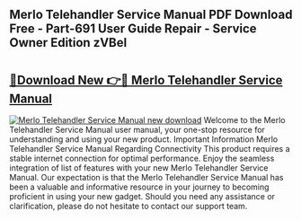 ## Merlo Telehandler Service Manual PDF Download Free - Part-691 User Guide Repair - Service Owner Edition zVBel

# <h2><a href="http://bc84797.oget.top/?id=Merlo+Telehandler+Service+Manual">🔗Download New 👉🔴 Merlo Telehandler Service Manual</a></h2>

[![Merlo Telehandler Service Manual new download](https://i.imgur.com/5g1atiW.png)](http://bc84797.oget.top/?id=Merlo+Telehandler+Service+Manual)
Welcome to the Merlo Telehandler Service Manual user manual, your one-stop resource for understanding and using your new product. Important Information Merlo Telehandler Service Manual Regarding Connectivity This product requires a stable internet connection for optimal performance. Enjoy the seamless integration of list of features with your new Merlo Telehandler Service Manual. Our expectation is that the Merlo Telehandler Service Manual has been a valuable and informative resource in your journey to becoming proficient in using your new gadget. Should you need any assistance or clarification, please do not hesitate to contact our support team.
